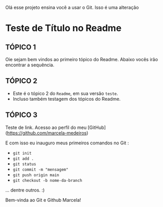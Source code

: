 Olá esse projeto ensina você a usar o Git.
Isso é uma alteração

# Teste de Título no Readme


## TÓPICO 1

Oie sejam bem vindos ao primeiro tópico do Readme. Abaixo vocês irão encontrar a sequência.

## TÓPICO 2

* Este é o tópico 2 do `Readme`, em sua versão `teste`.
* Incluso também testagem dos tópicos do Readme.

## TÓPICO 3

Teste de link. Acesso ao perfil do meu [GitHub] (https://github.com/marcela-medeiros)

E com isso eu inauguro meus primeiros comandos no Git :

* `git init `
* `git add .`
* `git status`
* `git commit -m "mensagem"`
* `git push origin main`
* `git checkout -b nome-da-branch`

... dentre outros. :)

Bem-vinda ao Git e Github Marcela!
<img scr="https://www.napratica.org.br/wp-content/uploads/2021/06/github.jpg">